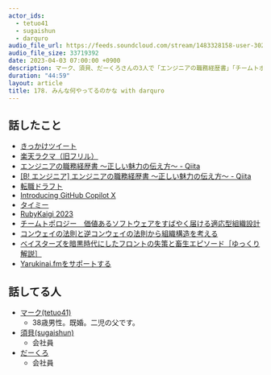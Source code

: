 ```yaml
---
actor_ids:
  - tetuo41
  - sugaishun
  - darquro
audio_file_url: https://feeds.soundcloud.com/stream/1483328158-user-302747142-yarukinai-178-2023_04_03.mp3
audio_file_size: 33719392
date: 2023-04-03 07:00:00 +0900
description: マーク、須貝、だーくろさんの3人で「エンジニアの職務経歴書」「チームトポロジー」などについて話しました。
duration: "44:59"
layout: article
title: 178. みんな何やってるのかな with darquro
---
```


## 話したこと
- [きっかけツイート](https://twitter.com/sugaishun/status/1635107013142380544?s=20)
- [楽天ラクマ（旧フリル）](https://fril.jp/)
- [エンジニアの職務経歴書 〜正しい魅力の伝え方〜 - Qiita](https://qiita.com/darquro/items/551d86297b2bc02ebe42)
- [[B! エンジニア] エンジニアの職務経歴書 〜正しい魅力の伝え方〜 - Qiita](https://b.hatena.ne.jp/entry/s/qiita.com/darquro/items/551d86297b2bc02ebe42)
- [転職ドラフト](https://job-draft.jp/)
- [Introducing GitHub Copilot X](https://github.com/features/preview/copilot-x)
- [タイミー](https://timee.co.jp/)
- [RubyKaigi 2023](https://rubykaigi.org/2023/)
- [チームトポロジー　価値あるソフトウェアをすばやく届ける適応型組織設計](https://www.amazon.co.jp/dp/B09MS8BML8/)
- [コンウェイの法則と逆コンウェイの法則から組織構造を考える](https://medium.com/i35-267/%E3%82%B3%E3%83%B3%E3%82%A6%E3%82%A7%E3%82%A4%E3%81%AE%E6%B3%95%E5%89%87%E3%81%A8%E9%80%86%E3%82%B3%E3%83%B3%E3%82%A6%E3%82%A7%E3%82%A4%E3%81%AE%E6%B3%95%E5%89%87%E3%81%8B%E3%82%89%E7%B5%84%E7%B9%94%E6%A7%8B%E9%80%A0%E3%82%92%E8%80%83%E3%81%88%E3%82%8B-bf3f32ebb022)
- [ベイスターズを暗黒時代にしたフロントの失策と畜生エピソード［ゆっくり解説］](https://www.youtube.com/watch?v=9pelSzjB5OE)
- [Yarukinai.fmをサポートする](https://note.com/tetuo41/circle)

## 話してる人
- [マーク(tetuo41)](https://twitter.com/tetuo41)
  - 38歳男性。既婚。二児の父です。
- [須貝(sugaishun)](https://twitter.com/sugaishun)
  - 会社員
- [だーくろ](https://twitter.com/darquro)
  - 会社員
